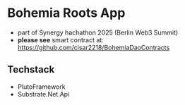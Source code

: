 # Bohemia Roots App
- part of Synergy hachathon 2025 (Berlin Web3 Summit)
- **please see** smart contract at: https://github.com/cisar2218/BohemiaDaoContracts 


## Techstack
- PlutoFramework
- Substrate.Net.Api
